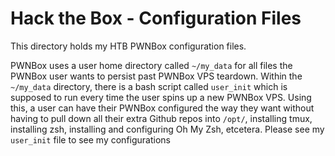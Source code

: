 # Hack the Box - Configuration Files
This directory holds my HTB PWNBox configuration files. 

PWNBox uses a user home directory called `~/my_data` for all files the PWNBox user wants to persist past PWNBox VPS teardown. Within the `~/my_data` directory, there is a bash script called `user_init` which is supposed to run every time the user spins up a new PWNBox VPS. Using this, a user can have their PWNBox configured the way they want without having to pull down all their extra Github repos into `/opt/`, installing tmux, installing zsh, installing and configuring Oh My Zsh, etcetera. Please see my `user_init` file to see my configurations
